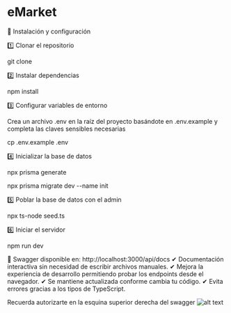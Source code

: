 # eMarket

🚀 Instalación y configuración

1️⃣ Clonar el repositorio

git clone

2️⃣ Instalar dependencias

npm install

3️⃣ Configurar variables de entorno

Crea un archivo .env en la raíz del proyecto basándote en .env.example y completa las claves sensibles necesarias

cp .env.example .env

4️⃣ Inicializar la base de datos

npx prisma generate

npx prisma migrate dev --name init

5️⃣ Poblar la base de datos con el admin

npx ts-node seed.ts

6️⃣ Iniciar el servidor

npm run dev

📄 Swagger disponible en: http://localhost:3000/api/docs
✔ Documentación interactiva sin necesidad de escribir archivos manuales.
✔ Mejora la experiencia de desarrollo permitiendo probar los endpoints desde el navegador.
✔ Se mantiene actualizada conforme cambia tu código.
✔ Evita errores gracias a los tipos de TypeScript.

Recuerda autorizarte en la esquina superior derecha del swagger
![alt text](<Screenshot 2025-03-01 at 9.35.39 PM.png>)
